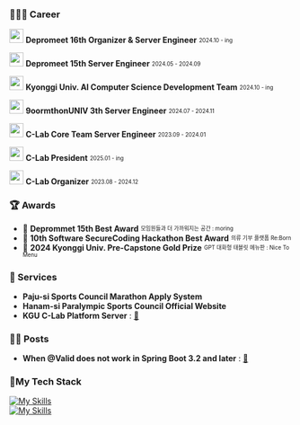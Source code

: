 ### **👨🏻‍💻 Career**
<img src="https://github.com/user-attachments/assets/9a3e81ad-daa3-4e7a-bf7b-7ad08dd750ad" width="25"> **Depromeet 16th Organizer & Server Engineer** <sub><sup>2024.10 - ing</sup></sub>

<img src="https://github.com/user-attachments/assets/953e0f5a-2650-4e19-95c4-660dbbb6d67a" width="25"> **Depromeet 15th Server Engineer**  <sub><sup>2024.05 - 2024.09</sup></sub>

<img src="https://github.com/user-attachments/assets/4afab059-66bf-4f48-b27b-9f5bb7f4a38c" width="25"> **Kyonggi Univ. AI Computer Science Development Team** <sub><sup>2024.10 - ing</sup></sub>

<img src="https://github.com/user-attachments/assets/63d107f7-8713-4489-8918-45338952de60" width="25"> **9oormthonUNIV 3th Server Engineer** <sub><sup>2024.07 - 2024.11</sup></sub>

<img src="https://github.com/user-attachments/assets/7879874b-44a0-4cce-933c-6dec70449de9" width="25"> **C-Lab Core Team Server Engineer** <sub><sup>2023.09 - 2024.01</sup></sub>

<img src="https://github.com/user-attachments/assets/02809afd-661a-487f-994d-4454bdd83456" width="25"> **C-Lab President** <sub><sup>2025.01 - ing</sup></sub>

<img src="https://github.com/user-attachments/assets/02809afd-661a-487f-994d-4454bdd83456" width="25"> **C-Lab Organizer** <sub><sup>2023.08 - 2024.12</sup></sub>


### **🏆 Awards**
- 🏅 **Deprommet 15th Best Award** <sub><sup>모임원들과 더 가까워지는 공간 : moring</sup></sub>
- 🏅 **10th Software SecureCoding Hackathon Best Award** <sub><sup>의류 기부 플랫폼 Re:Born</sup></sub>
- 🏅 **2024 Kyonggi Univ. Pre-Capstone Gold Prize** <sub><sup>GPT 대화형 태블릿 메뉴판 : Nice To Menu</sup></sub>


### **📲 Services**
- **Paju-si Sports Council Marathon Apply System**
- **Hanam-si Paralympic Sports Council Official Website**
- **KGU C-Lab Platform Server** : <a href="https://www.clab.page">🔗</a>


### **✍🏻 Posts**
- **When @Valid does not work in Spring Boot 3.2 and later** : <a href="https://medium.com/@ummdev03/springboot3-2-이후-버전에서-valid가-동작하지-않을-때-86969320cc0f">🔗</a>


### 🔨My Tech Stack
[![My Skills](https://skillicons.dev/icons?i=java,spring,mysql,postgres,docker,githubactions,grafana&theme=dark)](https://skillicons.dev) <br>
[![My Skills](https://skillicons.dev/icons?i=react,tailwind,vite&theme=dark)](https://skillicons.dev)
</div>


